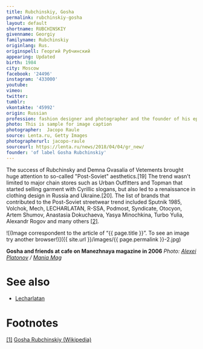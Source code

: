 ```yaml
---
title: Rubchinskiy, Gosha
permalink: rubchinskiy-gosha
layout: default
shortname: RUBCHINSKIY
givenname: Georgiy
familyname: Rubchinskiy
originlang: Rus.
originspell: Георгий Рубчинский
appearing: Updated
birth: 1984
city: Moscow
facebook: '24496'
instagram: '433000'
youtube:
vimeo:
twitter: 
tumblr:
vkontakte: '45992'
origin: Russian
profession: fashion designer and photographer and the founder of his eponymous brand
photo: This is sample for image caption
photographer:  Jacopo Raule
source: Lenta.ru, Getty Images
photographerurl: jacopo-raule
sourceurl: https://lenta.ru/news/2018/04/04/gr_new/
founder: 'of label Gosha Rubchinskiy'
---
```



The success of Rubchinsky and Demna Gvasalia of Vetements brought huge attention to so-called "Post-Soviet" aesthetics.[19] The trend wasn't limited to major chain stores such as Urban Outfitters and Topman that started selling garment with Cyrillic slogans, but also led to a renaissance in clothing design in Russia and Ukraine.[20]. The list of brands that contributed to the Post-Soviet streetwear trend included Sputnik 1985, Volchok, Mech, LECHARLATAN, R-SSA, Podmost, Syndicate, Otocyon, Artem Shumov, Anastasia Dokuchaeva, Yasya Minochkina, Turbo Yulia, Alexandr Rogov and many others <span id="a2">[\[2\]](#f3)</span>.

![(Image correspondent to the article of “{{ page.title }}”. To see an image try another browser!)]({{ site.url }}/images/{{ page.permalink }}-2.jpg)

**Gosha and friends at cafe on Manezhnaya magazine in 2006**
*Photo: [Alexei Platonov](platonov-alexei) / [Mania Mag](mania-mag)*

# See also

+ [Lecharlatan](lecharlatan)

# Footnotes

[[1]](#a1) <span id="f1"></span> [Gosha Rubchinskiy (Wikipedia)](https://en.wikipedia.org/wiki/Gosha_Rubchinskiy)
